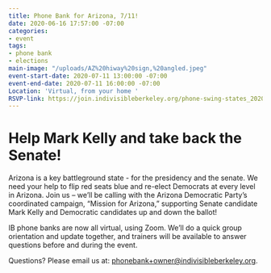 ```yaml
---
title: Phone Bank for Arizona, 7/11!
date: 2020-06-16 17:57:00 -07:00
categories:
- event
tags:
- phone bank
- elections
main-image: "/uploads/AZ%20hiway%20sign,%20angled.jpeg"
event-start-date: 2020-07-11 13:00:00 -07:00
event-end-date: 2020-07-11 16:00:00 -07:00
Location: 'Virtual, from your home '
RSVP-link: https://join.indivisibleberkeley.org/phone-swing-states_20200711
---
```


# Help Mark Kelly and take back the Senate!

Arizona is a key battleground state - for the presidency and the senate. We need your help to flip red seats blue and re-elect Democrats at every level in Arizona. Join us – we’ll be calling with the Arizona Democratic Party’s coordinated campaign, “Mission for Arizona,” supporting Senate candidate Mark Kelly and Democratic candidates up and down the ballot!

IB phone banks are now all virtual, using Zoom. We’ll do a quick group orientation and update together, and trainers will be available to answer questions before and during the event.

Questions? Please email us at: phonebank+owner@indivisibleberkeley.org.